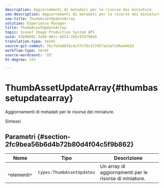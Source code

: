 ```yaml
---
description: Aggiornamenti di metadati per le risorse dei miniature.
seo-description: Aggiornamenti di metadati per le risorse dei miniature.
seo-title: ThumbAssetUpdateArray
solution: Experience Manager
title: ThumbAssetUpdateArray
topic: Scene7 Image Production System API
uuid: 43b96b01-3a88-48cc-b653-262c9fb798a5
translation-type: tm+mt
source-git-commit: 7bc7b3a86fbcdc57cfdc31745fae3afc06e44b15
workflow-type: tm+mt
source-wordcount: '33'
ht-degree: 15%

---
```



# ThumbAssetUpdateArray{#thumbassetupdatearray}

Aggiornamenti di metadati per le risorse dei miniature.

Sintassi

## Parametri {#section-2fc9bea56b6d4b72b80d4f04c5f9b862}

| Nome | Tipo | Descrizione |
|---|---|---|
| ` *`elementi`*` | `types:ThumbAssetUpdates` | Un array di aggiornamenti per le risorse di miniature. |

